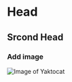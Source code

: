 # Head 
## Srcond Head
###  Add image
![Image of Yaktocat](https://octodex.github.com/images/yaktocat.png)

